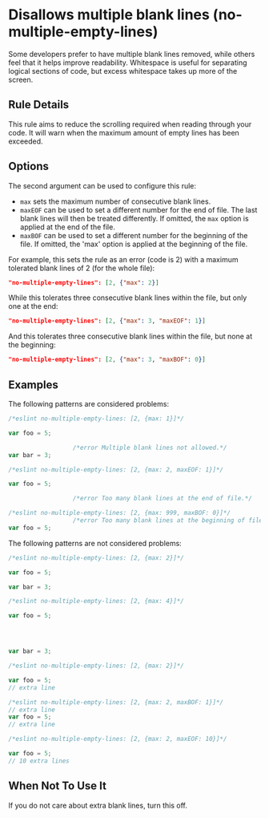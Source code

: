 # Disallows multiple blank lines (no-multiple-empty-lines)

Some developers prefer to have multiple blank lines removed, while others feel that it helps improve readability. Whitespace is useful for separating logical sections of code, but excess whitespace takes up more of the screen.


## Rule Details

This rule aims to reduce the scrolling required when reading through your code. It will warn when the maximum amount of empty lines has been exceeded.

## Options

The second argument can be used to configure this rule:

* `max` sets the maximum number of consecutive blank lines.
* `maxEOF` can be used to set a different number for the end of file. The last
  blank lines will then be treated differently. If omitted, the `max` option is
  applied at the end of the file.
* `maxBOF` can be used to set a different number for the beginning of the file.
  If omitted, the 'max' option is applied at the beginning of the file.

For example, this sets the rule as an error (code is 2) with a maximum
tolerated blank lines of 2 (for the whole file):

```json
"no-multiple-empty-lines": [2, {"max": 2}]
```

While this tolerates three consecutive blank lines within the file, but only
one at the end:

```json
"no-multiple-empty-lines": [2, {"max": 3, "maxEOF": 1}]
```

And this tolerates three consecutive blank lines within the file, but none at
the beginning:

```json
"no-multiple-empty-lines": [2, {"max": 3, "maxBOF": 0}]
```


## Examples

The following patterns are considered problems:

```js
/*eslint no-multiple-empty-lines: [2, {max: 1}]*/

var foo = 5;

                  /*error Multiple blank lines not allowed.*/
var bar = 3;

```

```js
/*eslint no-multiple-empty-lines: [2, {max: 2, maxEOF: 1}]*/

var foo = 5;

                  /*error Too many blank lines at the end of file.*/
```

```js
/*eslint no-multiple-empty-lines: [2, {max: 999, maxBOF: 0}]*/
                  /*error Too many blank lines at the beginning of file.*/
var foo = 5;
```

The following patterns are not considered problems:

```js
/*eslint no-multiple-empty-lines: [2, {max: 2}]*/

var foo = 5;

var bar = 3;
```

```js
/*eslint no-multiple-empty-lines: [2, {max: 4}]*/

var foo = 5;




var bar = 3;
```

```js
/*eslint no-multiple-empty-lines: [2, {max: 2}]*/

var foo = 5;
// extra line
```

```js
/*eslint no-multiple-empty-lines: [2, {max: 2, maxBOF: 1}]*/
// extra line
var foo = 5;
// extra line
```

```js
/*eslint no-multiple-empty-lines: [2, {max: 2, maxEOF: 10}]*/

var foo = 5;
// 10 extra lines
```

## When Not To Use It

If you do not care about extra blank lines, turn this off.
